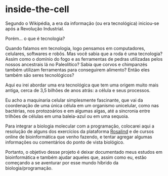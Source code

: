 # inside-the-cell

Segundo o Wikipédia, a era da informação (ou era tecnológica) iniciou-se após a Revolução Industrial. 

Porém... o que é tecnologia? 

Quando falamos em tecnologia, logo pensamos em computadores, celulares, softwares e robôs. Mas você sabia que a roda é uma tecnologia? Assim como o domínio do fogo e as ferramentas de pedras utilizadas pelos nossos ancestrais lá no Paleolítico? Sabia que corvos e chimpanzés também utilizam ferramentas para conseguirem alimento? Então eles também são seres tecnológicos?

Aqui eu irei abordar uma era tecnológica que tem uma origem muito mais antiga, cerca de 3,5 bilhões de anos atrás: a célula e seus processos.

Eu acho a maquinaria celular simplesmente fascinante, que vai da coordenação de uma única célula em um organismo unicelular, como nas bactérias, nos protozoários e em algumas algas, até a sincronia entre trilhões de células em uma baleia-azul ou em uma sequoia.  

Para integrar a biologia molecular com a programação, colocarei aqui a resolução de alguns dos exercícios da plataforma [Rosalind](http://rosalind.info/problems/tree-view/) e de cursos online de bioinformática que venho fazendo, e tentar agregar algumas informações ou comentários do ponto de vista biológico. 

Portanto, o objetivo desse projeto é deixar documentado meus estudos em bioinformática e também ajudar aqueles que, assim como eu, estão começando a se aventurar por esse mundo híbrido da biologia/programação.

